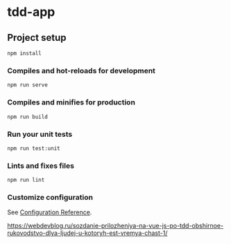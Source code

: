 # tdd-app

## Project setup
```
npm install
```

### Compiles and hot-reloads for development
```
npm run serve
```

### Compiles and minifies for production
```
npm run build
```

### Run your unit tests
```
npm run test:unit
```

### Lints and fixes files
```
npm run lint
```

### Customize configuration
See [Configuration Reference](https://cli.vuejs.org/config/).


https://webdevblog.ru/sozdanie-prilozheniya-na-vue-js-po-tdd-obshirnoe-rukovodstvo-dlya-ljudej-u-kotoryh-est-vremya-chast-1/
